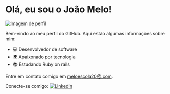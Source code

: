 # Olá, eu sou o João Melo!

![Imagem de perfil](link-para-imagem-de-perfil.jpg)

Bem-vindo ao meu perfil do GitHub. Aqui estão algumas informações sobre mim:

- 💻 Desenvolvedor de software
- 🌍 Apaixonado por tecnologia
- 📚 Estudando Ruby on rails

Entre em contato comigo em [meloescola20@.com](mailto:seu-email@example.com).

Conecte-se comigo:
[![LinkedIn](372102050_LINKEDIN_ICON_400px)](https://www.linkedin.com/in/jo%C3%A3o-melo-37b9711b8/)

